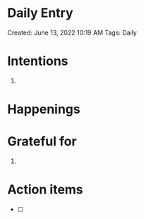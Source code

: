 # Daily Entry

Created: June 13, 2022 10:19 AM
Tags: Daily

# Intentions

1. 

# Happenings

# Grateful for

1. 

# Action items

- [ ]